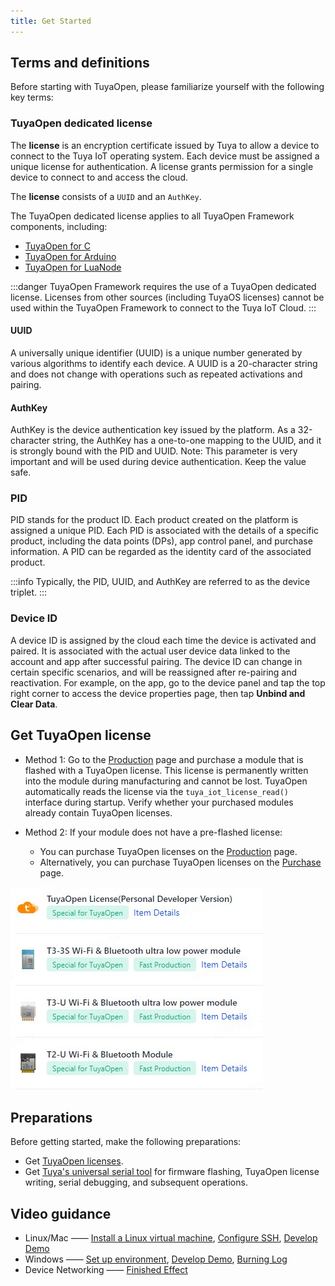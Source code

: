 ```yaml
---
title: Get Started
---
```


## Terms and definitions

‌Before starting with TuyaOpen, please familiarize yourself with the following key terms:

### TuyaOpen dedicated license

The **license** is an encryption certificate issued by Tuya to allow a device to connect to the Tuya IoT operating system. Each device must be assigned a unique license for authentication. A license grants permission for a single device to connect to and access the cloud.

The **license** consists of a `UUID` and an `AuthKey`.

The TuyaOpen dedicated license applies to all TuyaOpen Framework components, including:

- [TuyaOpen for C](https://github.com/tuya/TuyaOpen)
- [TuyaOpen for Arduino](https://github.com/tuya/arduino-TuyaOpen)
- [TuyaOpen for LuaNode](https://github.com/tuya/luanode-TuyaOpen)

:::danger
TuyaOpen Framework requires the use of a TuyaOpen dedicated license. Licenses from other sources (including TuyaOS licenses) cannot be used within the TuyaOpen Framework to connect to the Tuya IoT Cloud.
:::

#### UUID

A universally unique identifier (UUID) is a unique number generated by various algorithms to identify each device. A UUID is a 20-character string and does not change with operations such as repeated activations and pairing.

#### AuthKey

AuthKey is the device authentication key issued by the platform. As a 32-character string, the AuthKey has a one-to-one mapping to the UUID, and it is strongly bound with the PID and UUID. Note: This parameter is very important and will be used during device authentication. Keep the value safe.

### PID

PID stands for the product ID. Each product created on the platform is assigned a unique PID. Each PID is associated with the details of a specific product, including the data points (DPs), app control panel, and purchase information. A PID can be regarded as the identity card of the associated product.

:::info
Typically, the PID, UUID, and AuthKey are referred to as the device triplet.
:::

### Device ID

A device ID is assigned by the cloud each time the device is activated and paired. It is associated with the actual user device data linked to the account and app after successful pairing. The device ID can change in certain specific scenarios, and will be reassigned after re-pairing and reactivation. For example, on the app, go to the device panel and tap the top right corner to access the device properties page, then tap **Unbind and Clear Data**.


## Get TuyaOpen license

- Method 1: Go to the [Production](https://platform.tuya.com/purchase/index?type=6) page and purchase a module that is flashed with a TuyaOpen license. This license is permanently written into the module during manufacturing and cannot be lost. TuyaOpen automatically reads the license via the `tuya_iot_license_read()` interface during startup. Verify whether your purchased modules already contain TuyaOpen licenses.

- Method 2: If your module does not have a pre-flashed license:
   - You can purchase TuyaOpen licenses on the [Production](https://platform.tuya.com/purchase/index?type=6) page.
   - Alternatively, you can purchase TuyaOpen licenses on the [Purchase](https://item.taobao.com/item.htm?ft=t&id=911596682625&spm=a21dvs.23580594.0.0.621e2c1bzX1OIP) page.

![License](/images/en/authorization_code.png)

## Preparations

Before getting started, make the following preparations:

- Get [TuyaOpen licenses](#Get-TuyaOpen-license).
- Get [Tuya's universal serial tool](https://www.tuyaopen.ai/tools/tyutool) for firmware flashing, TuyaOpen license writing, serial debugging, and subsequent operations.

## Video guidance

- Linux/Mac —— [Install a Linux virtual machine](https://www.bilibili.com/video/BV1vHaPziErs/?spm_id_from=333.1387.collection.video_card.click), [Configure SSH](https://www.bilibili.com/video/BV1vHaPziErs/?spm_id_from=333.1387.collection.video_card.click), [Develop Demo](https://www.bilibili.com/video/BV1RHaPziE91/?spm_id_from=333.1387.collection.video_card.click)
- Windows —— [Set up environment](https://www.bilibili.com/video/BV1cXaPzjEaB/?spm_id_from=333.1387.collection.video_card.click), [Develop Demo](https://www.bilibili.com/video/BV1rDaPz2EXa/?spm_id_from=333.1387.collection.video_card.click), [Burning Log](https://www.bilibili.com/video/BV1rDaPz2Ero/?spm_id_from=333.1387.collection.video_card.click)
- Device Networking —— [Finished Effect](https://www.bilibili.com/video/BV1vHaPziEH5/?spm_id_from=333.1387.collection.video_card.click)